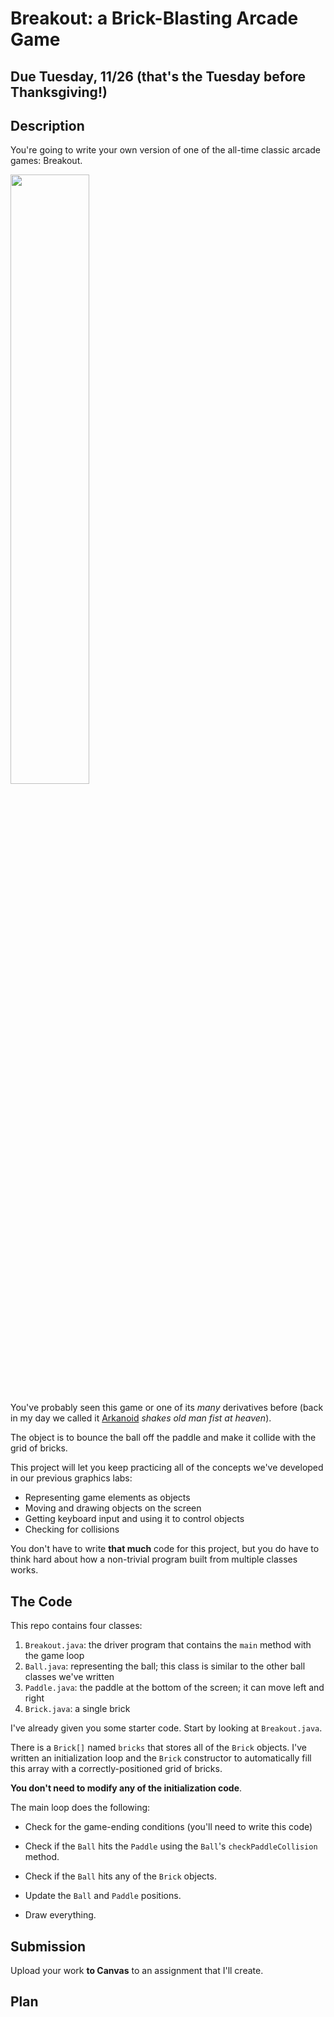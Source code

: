 # Breakout: a Brick-Blasting Arcade Game

## Due Tuesday, 11/26 (that's the Tuesday before Thanksgiving!)

## Description

You're going to write your own version of one of the all-time classic arcade games: Breakout.

<img src="https://i.ytimg.com/vi/AMUv8KvVt08/maxresdefault.jpg" width="50%" />

You've probably seen this game or one of its *many* derivatives before (back in my day we called it [Arkanoid](https://en.wikipedia.org/wiki/Arkanoid) *shakes old man fist at heaven*).

The object is to bounce the ball off the paddle and make it collide with the grid of bricks.

This project will let you keep practicing all of the concepts we've developed in our previous graphics labs:

- Representing game elements as objects
- Moving and drawing objects on the screen
- Getting keyboard input and using it to control objects
- Checking for collisions

You don't have to write **that much** code for this project, but you do have to think hard about how a non-trivial program built from multiple classes works.

## The Code

This repo contains four classes:

1. `Breakout.java`: the driver program that contains the `main` method with the game loop
2. `Ball.java`: representing the ball; this class is similar to the other ball classes we've written
3. `Paddle.java`: the paddle at the bottom of the screen; it can move left and right
4. `Brick.java`: a single brick

I've already given you some starter code. Start by looking at `Breakout.java`.

There is a `Brick[]` named `bricks` that stores all of the `Brick` objects. I've written an initialization loop and the `Brick` constructor to automatically fill this array with a correctly-positioned grid of bricks.

**You don't need to modify any of the initialization code**.

The main loop does the following:

- Check for the game-ending conditions (you'll need to write this code)

- Check if the `Ball` hits the `Paddle` using the `Ball`'s `checkPaddleCollision` method.

- Check if the `Ball` hits any of the `Brick` objects.

- Update the `Ball` and `Paddle` positions.

- Draw everything.

## Submission

Upload your work **to Canvas** to an assignment that I'll create.

## Plan
